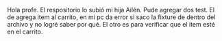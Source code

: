 Hola profe.
El respositorio lo subió mi hija Ailén.
Pude agregar dos test. El de agrega item al carrito, en mi pc da error si saco la fixture de dentro del archivo y no logré saber por qué.
El otro es para verificar que el item esté en el carrito. 
